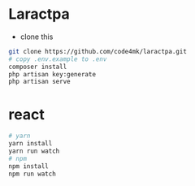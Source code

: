 # Laractpa

* clone this

```bash
git clone https://github.com/code4mk/laractpa.git
# copy .env.example to .env
composer install
php artisan key:generate
php artisan serve
```

# react

```bash
# yarn
yarn install
yarn run watch
# npm
npm install
npm run watch
```
